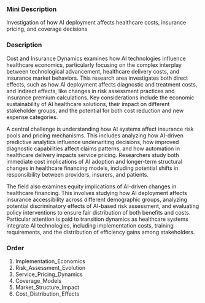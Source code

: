 ### Mini Description

Investigation of how AI deployment affects healthcare costs, insurance pricing, and coverage decisions

### Description

Cost and Insurance Dynamics examines how AI technologies influence healthcare economics, particularly focusing on the complex interplay between technological advancement, healthcare delivery costs, and insurance market behaviors. This research area investigates both direct effects, such as how AI deployment affects diagnostic and treatment costs, and indirect effects, like changes in risk assessment practices and insurance premium calculations. Key considerations include the economic sustainability of AI healthcare solutions, their impact on different stakeholder groups, and the potential for both cost reduction and new expense categories.

A central challenge is understanding how AI systems affect insurance risk pools and pricing mechanisms. This includes analyzing how AI-driven predictive analytics influence underwriting decisions, how improved diagnostic capabilities affect claims patterns, and how automation in healthcare delivery impacts service pricing. Researchers study both immediate cost implications of AI adoption and longer-term structural changes in healthcare financing models, including potential shifts in responsibility between providers, insurers, and patients.

The field also examines equity implications of AI-driven changes in healthcare financing. This involves studying how AI deployment affects insurance accessibility across different demographic groups, analyzing potential discriminatory effects of AI-based risk assessment, and evaluating policy interventions to ensure fair distribution of both benefits and costs. Particular attention is paid to transition dynamics as healthcare systems integrate AI technologies, including implementation costs, training requirements, and the distribution of efficiency gains among stakeholders.

### Order

1. Implementation_Economics
2. Risk_Assessment_Evolution
3. Service_Pricing_Dynamics
4. Coverage_Models
5. Market_Structure_Impact
6. Cost_Distribution_Effects
